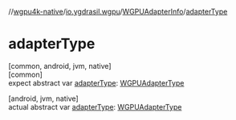 //[wgpu4k-native](../../../index.md)/[io.ygdrasil.wgpu](../index.md)/[WGPUAdapterInfo](index.md)/[adapterType](adapter-type.md)

# adapterType

[common, android, jvm, native]\
[common]\
expect abstract var [adapterType](adapter-type.md): [WGPUAdapterType](../-w-g-p-u-adapter-type/index.md)

[android, jvm, native]\
actual abstract var [adapterType](adapter-type.md): [WGPUAdapterType](../-w-g-p-u-adapter-type/index.md)